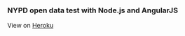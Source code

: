 <h3>NYPD open data test with Node.js and AngularJS</h3>
<p>View on <a href="http://nypd1.herokuapp.com/" target="blank">Heroku</a></p>